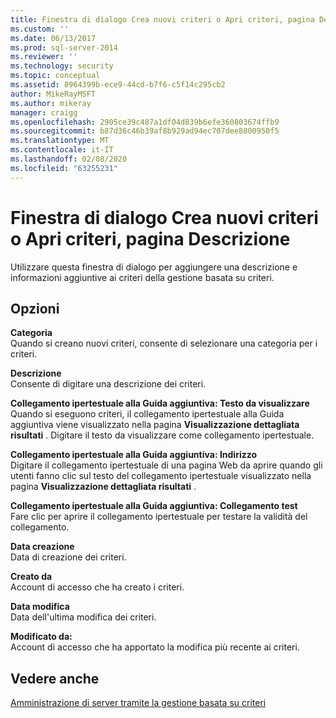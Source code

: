 ```yaml
---
title: Finestra di dialogo Crea nuovi criteri o Apri criteri, pagina Descrizione | Microsoft Docs
ms.custom: ''
ms.date: 06/13/2017
ms.prod: sql-server-2014
ms.reviewer: ''
ms.technology: security
ms.topic: conceptual
ms.assetid: 8964399b-ece9-44cd-b7f6-c5f14c295cb2
author: MikeRayMSFT
ms.author: mikeray
manager: craigg
ms.openlocfilehash: 2905ce39c487a1df04d839b6efe360803674ffb9
ms.sourcegitcommit: b87d36c46b39af8b929ad94ec707dee8800950f5
ms.translationtype: MT
ms.contentlocale: it-IT
ms.lasthandoff: 02/08/2020
ms.locfileid: "63255231"
---
```

# <a name="create-new-policy-or-open-policy-dialog-box-description-page"></a>Finestra di dialogo Crea nuovi criteri o Apri criteri, pagina Descrizione
  Utilizzare questa finestra di dialogo per aggiungere una descrizione e informazioni aggiuntive ai criteri della gestione basata su criteri.  
  
## <a name="options"></a>Opzioni  
 **Categoria**  
 Quando si creano nuovi criteri, consente di selezionare una categoria per i criteri.  
  
 **Descrizione**  
 Consente di digitare una descrizione dei criteri.  
  
 **Collegamento ipertestuale alla Guida aggiuntiva: Testo da visualizzare**  
 Quando si eseguono criteri, il collegamento ipertestuale alla Guida aggiuntiva viene visualizzato nella pagina **Visualizzazione dettagliata risultati** . Digitare il testo da visualizzare come collegamento ipertestuale.  
  
 **Collegamento ipertestuale alla Guida aggiuntiva: Indirizzo**  
 Digitare il collegamento ipertestuale di una pagina Web da aprire quando gli utenti fanno clic sul testo del collegamento ipertestuale visualizzato nella pagina **Visualizzazione dettagliata risultati** .  
  
 **Collegamento ipertestuale alla Guida aggiuntiva: Collegamento test**  
 Fare clic per aprire il collegamento ipertestuale per testare la validità del collegamento.  
  
 **Data creazione**  
 Data di creazione dei criteri.  
  
 **Creato da**  
 Account di accesso che ha creato i criteri.  
  
 **Data modifica**  
 Data dell'ultima modifica dei criteri.  
  
 **Modificato da:**  
 Account di accesso che ha apportato la modifica più recente ai criteri.  
  
## <a name="see-also"></a>Vedere anche  
 [Amministrazione di server tramite la gestione basata su criteri](administer-servers-by-using-policy-based-management.md)  
  
  
